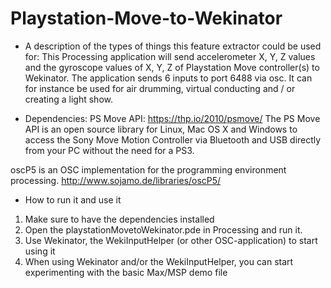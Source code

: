 # Playstation-Move-to-Wekinator

* A description of the types of things this feature extractor could be used for:
This Processing application will send accelerometer X, Y, Z values and the gyroscope values of X, Y, Z of Playstation Move controller(s) to Wekinator.
The application sends 6 inputs to port 6488 via osc.
It can for instance be used for air drumming, virtual conducting and / or creating a light show. 


* Dependencies:
PS Move API: https://thp.io/2010/psmove/
The PS Move API is an open source library for Linux, Mac OS X and Windows to access the Sony Move Motion Controller via Bluetooth and USB directly from your PC without the need for a PS3.

oscP5 is an OSC implementation for the programming environment processing.
http://www.sojamo.de/libraries/oscP5/

* How to run it and use it
1. Make sure to have the dependencies installed
2. Open the playstationMovetoWekinator.pde in Processing and run it.
3. Use Wekinator, the WekiInputHelper (or other OSC-application) to start using it
4. When using Wekinator and/or the WekiInputHelper, you can start experimenting with the basic Max/MSP demo file
